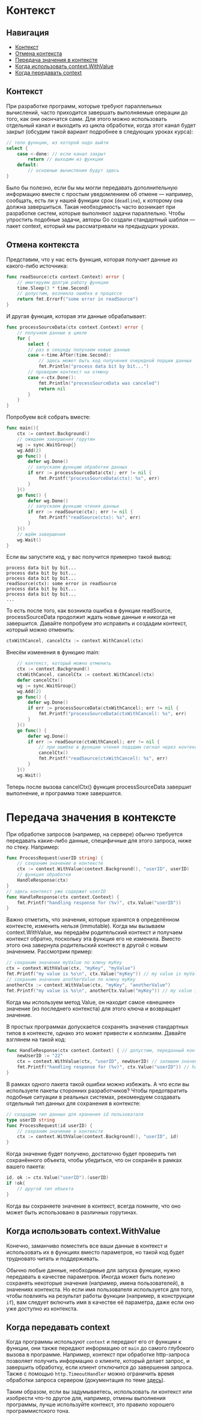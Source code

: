 # Контекст
## Навигация
- [Контекст](#context)
- [Отмена контекста](#decline-context)
- [Передача значения в контексте](#get-value-in-context)
- [Когда использовать context.WithValue](#when-to-use)
- [Когда передавать context](#when-transfer)
## <a id="context"></a>Контекст
При разработке программ, которые требуют параллельных вычислений, часто приходится завершать выполняемые операции до того, как они окончатся сами. Для этого можно использовать отдельный канал и выходить из цикла обработки, когда этот канал будет закрыт (обсудим такой вариант подробнее в следующих уроках курса):

```go
// тело функции, из которой надо выйти
select {
	case <-done: // если канал закрыт
		return // выходим из функции
	default:
		// основные вычисления будут здесь
}
```
Было бы полезно, если бы мы могли передавать дополнительную информацию вместе с простым уведомлением об отмене — например, сообщать, есть ли у нашей функции срок (```deadline```), к которому она должна завершиться. Такая необходимость часто возникает при разработке систем, которые выполняют задачи параллельно. Чтобы упростить подобные задачи, авторы Go создали стандартный шаблон — пакет context, который мы рассматривали на предыдущих уроках.
## <a id="decline-context"></a> Отмена контекста
Представим, что у нас есть функция, которая получает данные из какого-либо источника:
```go
func readSource(ctx context.Context) error {
	// имитируем долгую работу функции
	time.Sleep(3 * time.Second)
	// допустим, возникла ошибка в процессе
	return fmt.Errorf("some error in readSource")
}
```
И другая функция, которая эти данные обрабатывает:
```go
func processSourceData(ctx context.Context) error {
	// получаем данные в цикле
	for {
		select {
		// раз в секунду получаем новые данные
		case <-time.After(time.Second):
			// здесь может быть код получения очередной порции данных
			fmt.Println("process data bit by bit...")
		// проверим контекст на отмену
		case <-ctx.Done():
			fmt.Println("processSourceData was canceled")
			return nil
		}
	}
}
```
Попробуем всё собрать вместе:
```go
func main(){
	ctx := context.Background()
	// ожидаем завершения горутин
	wg := sync.WaitGroup{}
	wg.Add(2)
	go func() {
		defer wg.Done()
		// запускаем функцию обработки данных
		if err := processSourceData(ctx); err != nil {
			fmt.Printf("processSourceData(ctx): %s", err)
		}
	}()
	go func() {
		defer wg.Done()
		// запускаем функцию чтения данных
		if err := readSource(ctx); err != nil {
			fmt.Printf("readSource(ctx): %s", err)
		}
	}()
	// ждём завершения
	wg.Wait()
}
```
Если вы запустите код, у вас получится примерно такой вывод:
```
process data bit by bit...
process data bit by bit...
process data bit by bit...
readSource(ctx): some error in readSource
process data bit by bit...
process data bit by bit...
...
```
То есть после того, как возникла ошибка в функции readSource, processSourceData продолжит ждать новые данные и никогда не завершится. Давайте попробуем это исправить и создадим контекст, который можно отменить:
```go
ctxWithCancel, cancelCtx := context.WithCancel(ctx)
```
Внесём изменения в функцию main:
```go
	// контекст, который можно отменить
	ctx := context.Background()
	ctxWithCancel, cancelCtx := context.WithCancel(ctx)
	defer cancelCtx()
	wg := sync.WaitGroup{}
	wg.Add(2)
	go func() {
		defer wg.Done()
		if err := processSourceData(ctxWithCancel); err != nil {
			fmt.Printf("processSourceData(ctxWithCancel): %s", err)
		}
	}()
	go func() {
		defer wg.Done()
		if err := readSource(ctxWithCancel); err != nil {
			// при ошибке в функции чтения подадим сигнал через контекст
			cancelCtx()
			fmt.Printf("readSource(ctxWithCancel): %s", err)
		}
	}()
	wg.Wait()
```
Теперь после вызова cancelCtx() функция processSourceData завершит выполнение, и программа тоже завершится.
# <a id="get-value-in-context"></a>Передача значения в контексте
При обработке запросов (например, на сервере) обычно требуется передавать какие-либо данные, специфичные для этого запроса, ниже по стеку. Например:
```go
func ProcessRequest(userID string) {
	// сохраним значение в контексте
	ctx := context.WithValue(context.Background(), "userID", userID)
	// функция обработки
	HandleResponse(ctx)
}
// здесь контекст уже содержит userID
func HandleResponse(ctx context.Context) {
	fmt.Printf("handling response for (%v)", ctx.Value("userID"))
}
```
Важно отметить, что значения, которые хранятся в определённом контексте, изменить нельзя (immutable). Когда мы вызываем context.WithValue, мы передаём родительский контекст и получаем контекст обратно, поскольку эта функция его не изменила. Вместо этого она завернула родительский контекст в другой с новым значением. Рассмотрим пример:
```go
// сохраним значение myValue по ключу myKey
ctx = context.WithValue(ctx, "myKey", "myValue")
fmt.Printf("my value is %s\n", ctx.Value("myKey")) // my value is myValue
// сохраним значение anotherValue по ключу myKey
anotherCtx := context.WithValue(ctx, "myKey", "anotherValue")
fmt.Printf("my value is %s\n", anotherCtx.Value("myKey")) // my value is anotherValue
```
Когда мы используем метод Value, он находит самое «внешнее» значение (из последнего контекста) для этого ключа и возвращает значение.

В простых программах допускается сохранять значения стандартных типов в контексте, однако это может привести к коллизиям. Давайте взглянем на такой код:
```go
func HandleResponse(ctx context.Context) { // допустим, переданный контекст содержит значение по ключу userID
	newUserID := "22"
	ctx = context.WithValue(ctx, "userID", newUserID) // запишем значение по ключу userID
	fmt.Printf("handling response for (%v)", ctx.Value("userID")) // handling response for 22
}
```
В рамках одного пакета такой ошибки можно избежать. А что если вы используете пакеты сторонних разработчиков? Чтобы предотвратить подобные ситуации в реальных системах, рекомендуем создавать отдельный тип данных для сохранения в контексте:
```go
// создадим тип данных для хранения id пользоваталя
type userID string
func ProcessRequest(id userID) {
	// сохраним значение в контексте
	ctx := context.WithValue(context.Background(), "userID", id)
}
```
Когда значение будет получено, достаточно будет проверить тип сохранённого объекта, чтобы убедиться, что он сохранён в рамках вашего пакета:
```go
id, ok := ctx.Value("userID").(userID)
if !ok{
	// другой тип объекта
}
```
Когда вы сохраняете значение в контекст, всегда помните, что оно может быть использовано в различных горутинах.

## <a id="when-to-use"></a>Когда использовать context.WithValue
Конечно, заманчиво поместить все ваши данные в контекст и использовать их в функциях вместо параметров, но такой код будет трудновато читать и поддерживать.

Обычно любые данные, необходимые для запуска функции, нужно передавать в качестве параметров. Иногда может быть полезно сохранять некоторые значения (например, имена пользователей), в значениях контекста. Но если имя пользователя используется для того, чтобы повлиять на результат работы функции (например, в конструкции ```if```), вам следует включить имя в качестве её параметра, даже если оно уже доступно из контекста.
## <a id="when-transfer"></a>Когда передавать context
Когда программы используют ```context``` и передают его от функции к функции, они также передают информацию от ```main``` до самого глубокого вызова в программе. Например, контекст при обработке http-запроса позволяет получить информацию о клиенте, который делает запрос, и завершить обработку, если клиент отключится до завершения запроса. Также с помощью ```http.TimeoutHandler``` можно ограничить время обработки запроса сервером (документация по теме <a href="https://pkg.go.dev/net/http#TimeoutHandler">здесь</a>).

Таким образом, если вы задумываетесь, использовать ли контекст или изобрести что-то другое для, например, отмены выполнения программы, лучше используйте контекст, это правило хорошего программистского тона.